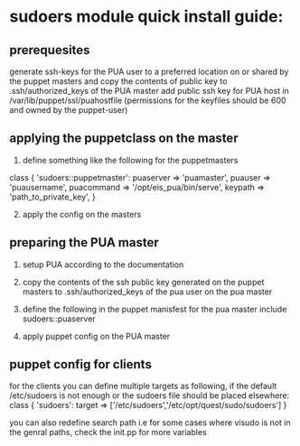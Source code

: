 # sudoers module quick install guide:
## prerequesites
generate ssh-keys for the PUA user to a preferred location on or shared by the puppet masters and copy the contents of public key to .ssh/authorized_keys of the PUA master
add public ssh key for PUA host in /var/lib/puppet/ssl/puahostfile 
(permissions for the keyfiles should be 600 and owned by the puppet-user)
## applying the puppetclass on the master 

1. define something like the following for the puppetmasters

  class { 'sudoers::puppetmaster':
    puaserver  => 'puamaster',
    puauser    => 'puausername',
    puacommand => '/opt/eis_pua/bin/serve',
    keypath    => 'path_to_private_key',
  }

2. apply the config on the masters

## preparing the PUA master
1. setup PUA according to the documentation

1. copy the contents of the ssh public key generated on the puppet masters to .ssh/authorized_keys of the pua user on the pua master 
2. define the following in the puppet manisfest for the pua master
 include sudoers::puaserver
3. apply puppet config on the PUA master

## puppet config for clients
 
for the clients you can define multiple targets as following, if the default /etc/sudoers is not enough or the sudoers file should be placed elsewhere:
class { 'sudoers':
    target => ['/etc/sudoers','/etc/opt/quest/sudo/sudoers']
  }

you can also redefine search path i.e for some cases where visudo is not in the genral paths, check the init.pp for more variables 
